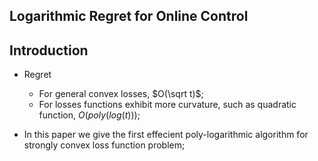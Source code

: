 ## Logarithmic Regret for Online Control

## Introduction

- Regret

  - For general convex losses, $O(\sqrt t)$;
  - For losses functions exhibit more curvature, such as quadratic function, $O(poly(log(t)))$;

- In this paper we give the first effecient poly-logarithmic algorithm for strongly convex loss function problem;

  

